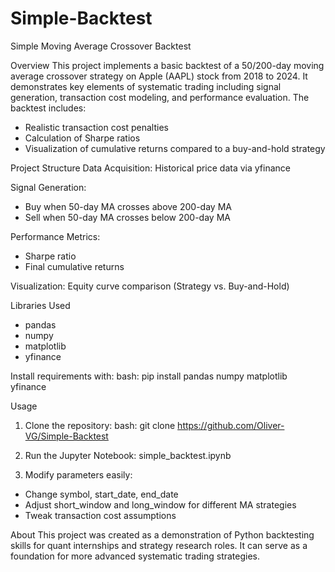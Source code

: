 # Simple-Backtest
Simple Moving Average Crossover Backtest

Overview
This project implements a basic backtest of a 50/200-day moving average crossover strategy on Apple (AAPL) stock from 2018 to 2024.
It demonstrates key elements of systematic trading including signal generation, transaction cost modeling, and performance evaluation.
The backtest includes:
- Realistic transaction cost penalties
- Calculation of Sharpe ratios
- Visualization of cumulative returns compared to a buy-and-hold strategy

Project Structure
Data Acquisition: Historical price data via yfinance

Signal Generation:
- Buy when 50-day MA crosses above 200-day MA
- Sell when 50-day MA crosses below 200-day MA

Performance Metrics:
- Sharpe ratio
- Final cumulative returns

Visualization:
Equity curve comparison (Strategy vs. Buy-and-Hold)

Libraries Used
- pandas
- numpy
- matplotlib
- yfinance

Install requirements with:
bash:
pip install pandas numpy matplotlib yfinance

Usage
1. Clone the repository:
bash:
git clone https://github.com/Oliver-VG/Simple-Backtest

3. Run the Jupyter Notebook:
simple_backtest.ipynb

4. Modify parameters easily:
- Change symbol, start_date, end_date
- Adjust short_window and long_window for different MA strategies
- Tweak transaction cost assumptions

About
This project was created as a demonstration of Python backtesting skills for quant internships and strategy research roles.
It can serve as a foundation for more advanced systematic trading strategies.
